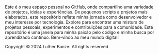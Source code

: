 Este é o meu espaço pessoal no GitHub, onde compartilho uma variedade de projetos, ideias e experiências. De pequenos scripts a projetos mais elaborados, este repositório reflete minha jornada como desenvolvedor e meu interesse por tecnologia. Explore para encontrar uma mistura de projetos pessoais, experimentos e contribuições para a comunidade. Este repositório é uma janela para minha paixão pelo código e minha busca por aprendizado contínuo. Bem-vindo ao meu mundo digital!

Copyright © 2024 Luther Banze. All rights reserved.
